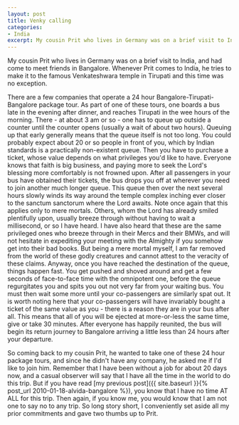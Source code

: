 ```yaml
---
layout: post
title: Venky calling
categories:
- India
excerpt: My cousin Prit who lives in Germany was on a brief visit to India, and had come to meet friends in Bangalore. Whenever Prit comes to India, he tries to make it to the famous Venkateshwara temple in Tirupati and this time was no exception.
---
```


My cousin Prit who lives in Germany was on a brief visit to India, and had come
to meet friends in Bangalore. Whenever Prit comes to India, he tries to make it
to the famous Venkateshwara temple in Tirupati and this time was no exception.

There are a few companies that operate a 24 hour Bangalore-Tirupati-Bangalore
package tour. As part of one of these tours, one boards a bus late in the
evening after dinner, and reaches Tirupati in the wee hours of the morning.
There - at about 3 am or so - one has to queue up outside a counter until the
counter opens (usually a wait of about two hours). Queuing up that early
generally means that the queue itself is not too long. You could probably expect
about 20 or so people in front of you, which by Indian standards is a
practically non-existent queue. Then you have to purchase a ticket, whose value
depends on what privileges you'd like to have. Everyone knows that faith is big
business, and paying more to seek the Lord's blessing more comfortably is not
frowned upon. After all passengers in your bus have obtained their tickets, the
bus drops you off at wherever you need to join another much longer queue. This
queue then over the next several hours slowly winds its way around the temple
complex inching ever closer to the sanctum sanctorum where the Lord awaits. Note
once again that this applies only to mere mortals. Others, whom the Lord has
already smiled plentifully upon, usually breeze through without having to wait a
millisecond, or so I have heard. I have also heard that these are the same
privileged ones who breeze through in their Mercs and their BMWs, and will not
hesitate in expediting your meeting with the Almighty if you somehow get into
their bad books. But being a mere mortal myself, I am far removed from the world
of these godly creatures and cannot attest to the veracity of these claims.
Anyway, once you have reached the destination of the queue, things happen fast.
You get pushed and shoved around and get a few seconds of face-to-face time with
the omnipotent one, before the queue regurgitates you and spits you out not very
far from your waiting bus. You must then wait some more until your co-passengers
are similarly spat out. It is worth noting here that your co-passengers will
have invariably bought a ticket of the same value as you - there is a reason
they are in your bus after all. This means that all of you will be ejected at
more-or-less the same time, give or take 30 minutes. After everyone has happily
reunited, the bus will begin its return journey to Bangalore arriving a little
less than 24 hours after your departure.

So coming back to my cousin Prit, he wanted to take one of these 24 hour package
tours, and since he didn't have any company, he asked me if I'd like to join
him. Remember that I have been without a job for about 20 days now, and a casual
observer will say that I have all the time in the world to do this trip. But if
you have read [my previous post]({{ site.baseurl }}{% post_url 2010-01-18-alvida-bangalore %}),
you know that I have no time AT ALL for this trip. Then again, if you know me,
you would know that I am not one to say no to any trip. So long story short, I
conveniently set aside all my prior commitments and gave two thumbs up to Prit.
